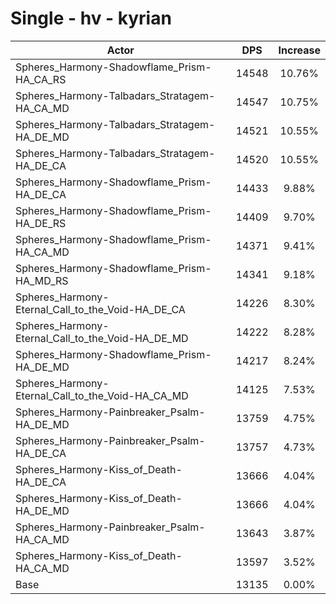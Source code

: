 # Single - hv - kyrian
| Actor | DPS | Increase |
|---|:---:|:---:|
|Spheres_Harmony-Shadowflame_Prism-HA_CA_RS|14548|10.76%|
|Spheres_Harmony-Talbadars_Stratagem-HA_CA_MD|14547|10.75%|
|Spheres_Harmony-Talbadars_Stratagem-HA_DE_MD|14521|10.55%|
|Spheres_Harmony-Talbadars_Stratagem-HA_DE_CA|14520|10.55%|
|Spheres_Harmony-Shadowflame_Prism-HA_DE_CA|14433|9.88%|
|Spheres_Harmony-Shadowflame_Prism-HA_DE_RS|14409|9.70%|
|Spheres_Harmony-Shadowflame_Prism-HA_CA_MD|14371|9.41%|
|Spheres_Harmony-Shadowflame_Prism-HA_MD_RS|14341|9.18%|
|Spheres_Harmony-Eternal_Call_to_the_Void-HA_DE_CA|14226|8.30%|
|Spheres_Harmony-Eternal_Call_to_the_Void-HA_DE_MD|14222|8.28%|
|Spheres_Harmony-Shadowflame_Prism-HA_DE_MD|14217|8.24%|
|Spheres_Harmony-Eternal_Call_to_the_Void-HA_CA_MD|14125|7.53%|
|Spheres_Harmony-Painbreaker_Psalm-HA_DE_MD|13759|4.75%|
|Spheres_Harmony-Painbreaker_Psalm-HA_DE_CA|13757|4.73%|
|Spheres_Harmony-Kiss_of_Death-HA_DE_CA|13666|4.04%|
|Spheres_Harmony-Kiss_of_Death-HA_DE_MD|13666|4.04%|
|Spheres_Harmony-Painbreaker_Psalm-HA_CA_MD|13643|3.87%|
|Spheres_Harmony-Kiss_of_Death-HA_CA_MD|13597|3.52%|
|Base|13135|0.00%|
